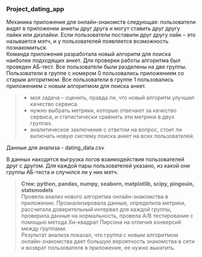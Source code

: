 ### Project_dating_app 
Механика приложения для онлайн-знакомств следующая: пользователи видят в приложении анкеты друг друга и могут ставить друг другу лайки или дизлайки. Если пользователи поставили друг другу лайк – это называется мэтч, и у пользователей появляется возможность познакомиться. <br>
Команда приложения разработала новый алгоритм для поиска наиболее подходящих анкет. Для проверки работы алгоритма был проведен АБ-тест. Все пользователи были разделены на две группы. Пользователи в группе с номером 0 пользовались приложением со старым алгоритмом. Все пользователи в группе 1 пользовались приложением с новым алгоритмом для поиска анкет.

> - моя задача – оценить, правда ли, что новый алгоритм улучшил качество сервиса.
> - нужно выбрать метрики, которые отвечают за качество сервиса, и статистически сравнить эти метрики в двух группах.
> - аналитическое заключение с ответом на вопрос, стоит ли включать новую систему поиска анкет на всех пользователей.

Данные для анализа - dating_data.csv

В данных находится выгрузка логов взаимодействия пользователей друг с другом. Для каждой пары пользователей указано, из какой они группы АБ-теста и случился ли у них мэтч.

> **Стек: python, pandas, numpy, seaborn, matplotlib, scipy, pingouin, statsmodels** <br>
> Провела анализ нового алгоритма онлайн-знакомства в приложении. Проанализировала данные, определила метрики, рассчитала доверительный интервал для каждой группы, проверила данные на нормальность, провела А/В тестирование с помощью метода Хи-квадрат Пирсона на отличия конверсий между группами. <br>
> Результат анализа показал, что группа с новым алгоритмом онлайн-знакомства дает большую вероятность знакомства в сети и возврат пользователя в приложение, ее нужно выкатить.

